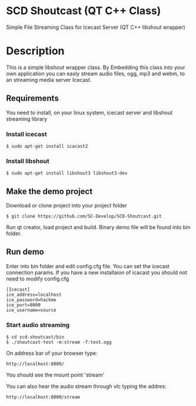 # SCD Shoutcast (QT C++ Class)
Simple File Streaming Class for Icecast Server (QT C++ libshout wrapper)

# Description
This is a simple libshout wrapper class. By Embedding this class into your own application you can easly stream audio files, ogg, mp3 and webm, to an streaming media server Icecast.

## Requirements

You need to install, on your linux system, icecast server and libshout streaming library

### Install icecast
```
$ sudo apt-get install icacast2
```

### Install libshout
```
$ sudo apt-get install libshout3 libshout3-dev
```
## Make the demo project

Download or clone project into your project folder
```
$ git clone https://github.com/SC-Develop/SCD-Shoutcast.git
```
Run qt creator, load project and build. Binary demo file will be found into bin folder.
## Run demo
Enter into bin folder and edit config.cfg file. You can set the icecast connection params. 
If you have a new installaion of icacast you should not need to modify config.cfg
```
[Icecast]
ice_address=localhost
ice_password=hackme
ice_port=8000
ice_username=source
```
### Start audio streaming
```
$ cd scd-shoutcast/bin
$ ./shoutcast-test -m:stream -f:test.ogg
```
On address bar of your browser type:
```
http://localhost:8000/
```
You should see the mount point 'stream'

You can also hear the audio stream through vlc typing the addres:
```
http://localhost:8000/stream
```



